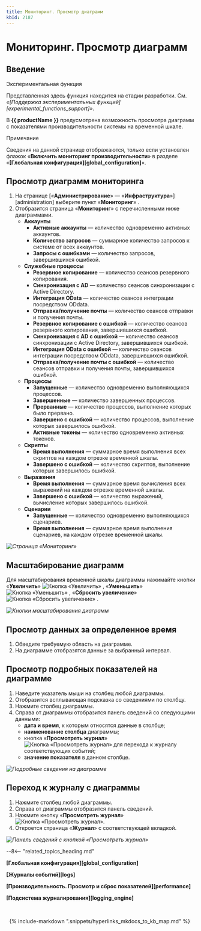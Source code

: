 ```yaml
---
title: Мониторинг. Просмотр диаграмм
kbId: 2187
---
```


# Мониторинг. Просмотр диаграмм

## Введение

Экспериментальная функция

Представленная здесь функция находится на стадии разработки. См. *«[Поддержка экспериментальных функций][experimental_functions_support]»*.

В **{{ productName }}** предусмотрена возможность просмотра диаграмм с показателями производительности системы на временной шкале.

Примечание

Сведения на данной странице отображаются, только если установлен флажок «**Включить мониторинг производительности**» в разделе «**[Глобальная конфигурация][global_configuration]**».

## Просмотр диаграмм мониторинга

1. На странице [«**Администрирование**» — «**Инфраструктура**»][administration] выберите пункт «**Мониторинг**» *‌*.
2. Отобразится страница «**Мониторинг**» с перечисленными ниже диаграммами.
    - **Аккаунты**
        - **Активные аккаунты** — количество одновременно активных аккаунтов.
        - **Количество запросов** — суммарное количество запросов к системе от всех аккаунтов.
        - **Запросы с ошибками** — количество запросов, завершившихся ошибкой.
    - **Служебные процессы**
        - **Резервное копирование** — количество сеансов резервного копирования.
        - **Синхронизация с AD** — количество сеансов синхронизации с Active Directory.
        - **Интеграция OData** — количество сеансов интеграции посредством ODdata.
        - **Отправка/получение почты** — количество сеансов отправки и получения почты.
        - **Резервное копирование c ошибкой** — количество сеансов резервного копирования, завершившихся ошибкой.
        - **Синхронизация с AD c ошибкой** — количество сеансов синхронизации с Active Directory, завершившихся ошибкой.
        - **Интеграция OData c ошибкой** — количество сеансов интеграции посредством ODdata, завершившихся ошибкой.
        - **Отправка/получение почты c ошибкой** — количество сеансов отправки и получения почты, завершившихся ошибкой.
    - **Процессы**
        - **Запущенные** — количество одновременно выполняющихся процессов.
        - **Завершенные** — количество завершенных процессов.
        - **Прерванные** — количество процессов, выполнение которых было прервано.
        - **Завершено с ошибкой** — количество процессов, выполнение которых завершилось ошибкой.
        - **Активные токены** — количество одновременно активных токенов.
    - **Скрипты**
        - **Время выполнения** — суммарное время выполнения всех скриптов на каждом отрезке временной шкалы.
        - **Завершено с ошибкой** — количество скриптов, выполнение которых завершилось ошибкой.
    - **Выражения**
        - **Время выполнения** — суммарное время вычисления всех выражений на каждом отрезке временной шкалы.
        - **Завершено с ошибкой** — количество выражений, вычисление которых завершилось ошибкой.
    - **Сценарии**
        - **Запущенные** — количество одновременно выполняющихся сценариев.
        - **Время выполнения** — суммарное время выполнения сценариев, на каждом отрезке временной шкалы.

_![Страница «Мониторинг»](https://kb.comindware.ru/assets/monitoring_page_1.png)_

## Масштабирование диаграмм

Для масштабирования временной шкалы диаграммы нажимайте кнопки «**Увеличить**» ![Кнопка «Увеличить»](https://kb.comindware.ru/assets/monitoring_zoom_in.png) , «**Уменьшить**» ![Кнопка «Уменьшить»](https://kb.comindware.ru/assets/monitoring_zoom_out.png) , «**Сбросить увеличение**» ![Кнопка «Сбросить увеличение»](https://kb.comindware.ru/assets/monitoring_zoom_reset.png) .

_![Кнопки масштабирования диаграмм](https://kb.comindware.ru/assets/monitoring_zoom_buttons.png)_

## Просмотр данных за определенное время

1. Обведите требуемую область на диаграмме.
2. На диаграмме отобразятся данные за выбранный интервал.

## Просмотр подробных показателей на диаграмме

1. Наведите указатель мыши на столбец любой диаграммы.
2. Отобразится всплывающая подсказка со сведениями по столбцу.
3. Нажмите столбец диаграммы.
4. Справа от диаграммы отобразится панель сведений со следующими данными:
    - **дата и время**, к которым относятся данные в столбце;
    - **наименование столбца** диаграммы;
    - кнопка «**Просмотреть журнал**» ![Кнопка «Просмотреть журнал»](https://kb.comindware.ru/assets/monitoring_view_log_button.png) для перехода к журналу соответствующих событий;
    - **значение показателя** в данном столбце.

_![Подробные сведения на диаграмме](https://kb.comindware.ru/assets/monitoring_column_details.png)_

## Переход к журналу с диаграммы

1. Нажмите столбец любой диаграммы.
2. Справа от диаграммы отобразится панель сведений.
3. Нажмите кнопку «**Просмотреть журнал**» ![Кнопка «Просмотреть журнал»](https://kb.comindware.ru/assets/monitoring_view_log_button.png).
4. Откроется страница «**Журнал**» с соответствующей вкладкой.

_![Панель сведений с кнопкой «Просмотреть журнал»](https://kb.comindware.ru/assets/monitoring_details.png)_

--8<-- "related_topics_heading.md"

**[Глобальная конфигурация][global_configuration]**

**[Журналы событий][logs]**

**[Производительность. Просмотр и сброс показателей][performance]**

**[Подсистема журналирования][logging_engine]**



 

 
{% include-markdown ".snippets/hyperlinks_mkdocs_to_kb_map.md" %}
